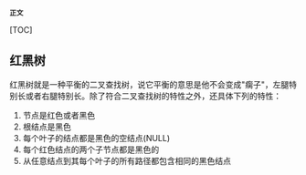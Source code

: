 **`正文`**

[TOC]

## 红黑树
红黑树就是一种平衡的二叉查找树，说它平衡的意思是他不会变成"瘸子"，左腿特别长或者右腿特别长。除了符合二叉查找树的特性之外，还具体下列的特性：
1. 节点是红色或者黑色
2. 根结点是黑色
3. 每个叶子的结点都是黑色的空结点(NULL)
4. 每个红色结点的两个子节点都是黑色的
5. 从任意结点到其每个叶子的所有路径都包含相同的黑色结点

